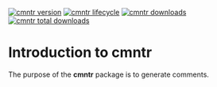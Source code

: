 <!-- badges: start -->

[![cmntr version](https://www.r-pkg.org/badges/version/cmntr)](https://cran.r-project.org/package=cmntr)
[![cmntr lifecycle](https://img.shields.io/badge/lifecycle-maturing-blue.svg)](https://cran.r-project.org/package=cmntr)
[![cmntr downloads](https://cranlogs.r-pkg.org/badges/cmntr)](https://cran.r-project.org/package=cmntr)
[![cmntr total downloads](https://cranlogs.r-pkg.org/badges/grand-total/cmntr)](https://cran.r-project.org/package=cmntr)
<!--[![R-CMD-check](https://github.com/dbosak01/cmntr/actions/workflows/R-CMD-check.yaml/badge.svg)](https://github.com/dbosak01/cmntr/actions/workflows/R-CMD-check.yaml)
[![Codecov test coverage](https://codecov.io/gh/dbosak01/cmntr/branch/master/graph/badge.svg)](https://app.codecov.io/gh/dbosak01/cmntr?branch=master)-->

<!-- badges: end -->

# Introduction to **cmntr**
<!--<img src='man/images/cmntr.png' align="left" height="138" style="margin-right:10px"/>-->

The purpose of the **cmntr** package is to generate comments.

